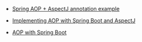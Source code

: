 - [Spring AOP + AspectJ annotation example](https://mkyong.com/spring3/spring-aop-aspectj-annotation-example/)

- [Implementing AOP with Spring Boot and AspectJ](https://www.springboottutorial.com/spring-boot-and-aop-with-spring-boot-starter-aop)

- [AOP with Spring Boot](https://howtodoinjava.com/spring-boot2/aop-aspectj/)